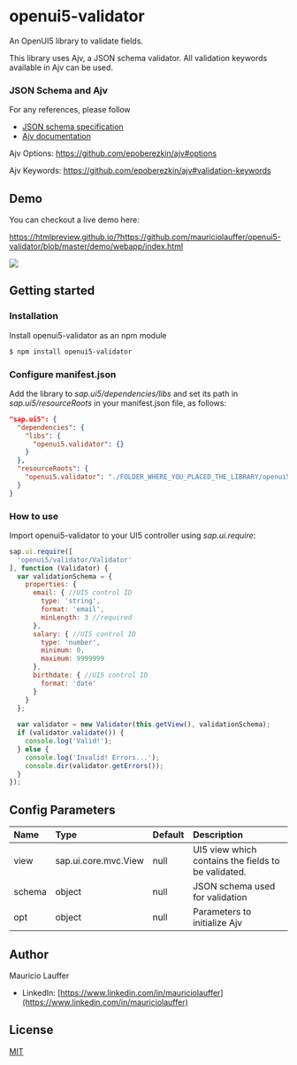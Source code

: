 # openui5-validator
An OpenUI5 library to validate fields.

This library uses Ajv, a JSON schema validator. All validation keywords available in Ajv can be used.

### JSON Schema and Ajv

For any references, please follow

- [JSON schema specification](http://json-schema.org/)
- [Ajv documentation](https://github.com/epoberezkin/ajv)

Ajv Options: https://github.com/epoberezkin/ajv#options

Ajv Keywords: https://github.com/epoberezkin/ajv#validation-keywords


## Demo
You can checkout a live demo here:

https://htmlpreview.github.io/?https://github.com/mauriciolauffer/openui5-validator/blob/master/demo/webapp/index.html

[<img src="openui5-validator.png">](https://raw.githubusercontent.com/mauriciolauffer/openui5-password/master/openui5-validator.png)


## Getting started

### Installation
Install openui5-validator as an npm module
```sh
$ npm install openui5-validator
```

### Configure manifest.json
Add the library to *sap.ui5/dependencies/libs* and set its path in *sap.ui5/resourceRoots* in your manifest.json file, as follows:

```json
"sap.ui5": {
  "dependencies": {
    "libs": {
      "openui5.validator": {}
    }
  },
  "resourceRoots": {
    "openui5.validator": "./FOLDER_WHERE_YOU_PLACED_THE_LIBRARY/openui5/validator/"
  }
}
```

### How to use
Import openui5-validator to your UI5 controller using *sap.ui.require*:

```javascript
sap.ui.require([
  'openui5/validator/Validator'
], function (Validator) {
  var validationSchema = {
    properties: {
      email: { //UI5 control ID
        type: 'string',
        format: 'email',
        minLength: 3 //required
      },
      salary: { //UI5 control ID
        type: 'number',
        minimum: 0,
        maximum: 9999999
      },
      birthdate: { //UI5 control ID
        format: 'date'
      }
    }
  };
  
  var validator = new Validator(this.getView(), validationSchema);
  if (validator.validate()) {
    console.log('Valid!');
  } else {
    console.log('Invalid! Errors...');
    console.dir(validator.getErrors());
  }
});
```

## Config Parameters
| Name | Type | Default| Description
| :---- | :------------------- | :---- | :---------  |
| view | sap.ui.core.mvc.View | null | UI5 view which contains the fields to be validated.
| schema | object | null | JSON schema used for validation
| opt | object | null | Parameters to initialize Ajv

## Author
Mauricio Lauffer

 - LinkedIn: [https://www.linkedin.com/in/mauriciolauffer](https://www.linkedin.com/in/mauriciolauffer)

## License
[MIT](LICENSE)
